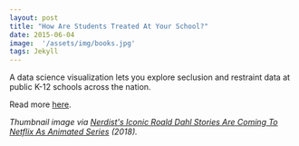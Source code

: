 ```yaml
---
layout: post
title: "How Are Students Treated At Your School?"
date: 2015-06-04
image:  '/assets/img/books.jpg'
tags: Jekyll
---
```


A data science visualization lets you explore seclusion and restraint data at public K-12 schools across the nation.

Read more [here](http://www.buzzfeed.com/anitamehrotra/how-are-students-punished-at-your-school).

*Thumbnail image via [Nerdist's Iconic Roald Dahl Stories Are Coming To Netflix As Animated Series](https://nerdist.com/article/roald-dahl-netflix-matilda-charlie-bfg-animated-series/) (2018).*